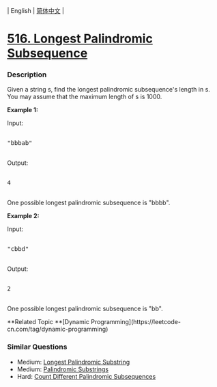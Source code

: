| English | [简体中文](README.md) |

# [516. Longest Palindromic Subsequence](https://leetcode-cn.com/problems/longest-palindromic-subsequence)
 ### Description
<p>
Given a string s, find the longest palindromic subsequence's length in s. You may assume that the maximum length of s is 1000.
</p>

<p><b>Example 1:</b><br>
Input: 
<pre>
"bbbab"
</pre>
Output: 
<pre>
4
</pre>
One possible longest palindromic subsequence is "bbbb".
</p>

<p><b>Example 2:</b><br>
Input:
<pre>
"cbbd"
</pre>
Output:
<pre>
2
</pre>
One possible longest palindromic subsequence is "bb".
</p>
**Related Topic	**[Dynamic Programming](https://leetcode-cn.com/tag/dynamic-programming) 

### Similar Questions
 - Medium:	[Longest Palindromic Substring](https://leetcode-cn.com/problems/longest-palindromic-substring) 
 - Medium:	[Palindromic Substrings](https://leetcode-cn.com/problems/palindromic-substrings) 
 - Hard:	[Count Different Palindromic Subsequences](https://leetcode-cn.com/problems/count-different-palindromic-subsequences) 
